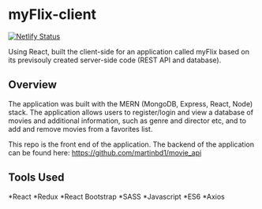# myFlix-client 

[![Netlify Status](https://api.netlify.com/api/v1/badges/8f464fe7-6060-44e7-8dc2-07b78eaa43b8/deploy-status)](https://app.netlify.com/sites/myflix-1987/deploys)

Using React, built the client-side for an application called myFlix based on its previsouly created server-side code (REST API and database). 

## Overview

The application was built with the MERN (MongoDB, Express, React, Node) stack. The application allows users to register/login and view a database of movies and additional information, such as genre and director etc, and to add and remove movies from a favorites list. 

This repo is the front end of the application. The backend of the application can be found here:
https://github.com/martinbd1/movie_api

## Tools Used

*React
*Redux
*React Bootstrap
*SASS
*Javascript
*ES6
*Axios



